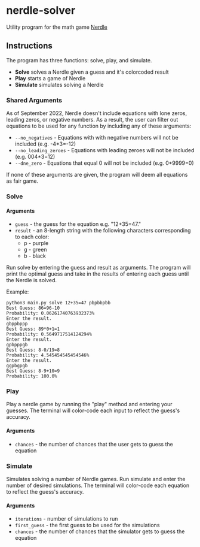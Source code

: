 # nerdle-solver
Utility program for the math game [Nerdle](https://nerdlegame.com/)

## Instructions

The program has three functions: solve, play, and simulate. 

- **Solve** solves a Nerdle given a guess and it's colorcoded result
- **Play** starts a game of Nerdle
- **Simulate** simulates solving a Nerdle

### Shared Arguments

As of September 2022, Nerdle doesn't include equations with lone zeros, leading zeros, or negative numbers. As a result, the user can filter out equations to be used for any function by including any of these arguments:
- ```--no_negatives``` - Equations with with negative numbers will not be included (e.g. -4*3=-12)
- ```--no_leading_zeroes``` - Equations with leading zeroes will not be included (e.g. 004*3=12)
- ```--dne_zero``` - Equations that equal 0 will not be included (e.g. 0*9999=0)

If none of these arguments are given, the program will deem all equations as fair game.

### Solve

#### Arguments

- ```guess``` - the guess for the equation e.g. "12+35=47."
- ```result``` - an 8-length string with the following characters corresponding to each color: 
  - p - purple
  - g - green
  - b - black

Run solve by entering the guess and result as arguments. The program will print the optimal guess and take in the results of entering each guess until the Nerdle is solved.

Example:

```
python3 main.py solve 12+35=47 pbpbbpbb
Best Guess: 86=96-10
Probability: 0.06261740763932373%
Enter the result.
gbppbppp
Best Guess: 89*0+1=1
Probability: 0.5649717514124294%
Enter the result.
gpbpppgb
Best Guess: 8-0/19=8
Probability: 4.545454545454546%
Enter the result.
ggpbgpgb
Best Guess: 8-9+10=9
Probability: 100.0%
```

### Play

Play a nerdle game by running the "play" method and entering your guesses. The terminal will color-code each input to reflect the guess's accuracy.

#### Arguments
- ```chances``` - the number of chances that the user gets to guess the equation

### Simulate

Simulates solving a number of Nerdle games. Run simulate and enter the number of desired simulations. The terminal will color-code each equation to reflect the guess's accuracy.

#### Arguments
- ```iterations``` - number of simulations to run
- ```first_guess``` - the first guess to be used for the simulations
- ```chances``` - the number of chances that the simulator gets to guess the equation
